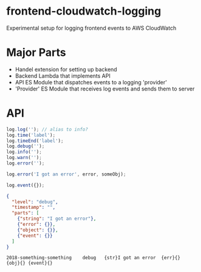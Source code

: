 # frontend-cloudwatch-logging
Experimental setup for logging frontend events to AWS CloudWatch

# Major Parts

* Handel extension for setting up backend
* Backend Lambda that implements API
* API ES Module that dispatches events to a logging 'provider'
* 'Provider' ES Module that receives log events and sends them to server


# API

```javascript
log.log(''); // alias to info?
log.time('label');
log.timeEnd('label');
log.debug('');
log.info('');
log.warn('');
log.error('');

log.error('I got an error', error, someObj);

log.event({});

```

```json
{
  "level": "debug",
  "timestamp": "",
  "parts": [
    {"string": "I got an error"},
    {"error": {}},
    {"object": {}},
    {"event": {}}
  ]
}
```

```text
2018-something-something    debug   {str}I got an error  {err}{}  {obj}{} {event}{}
```
